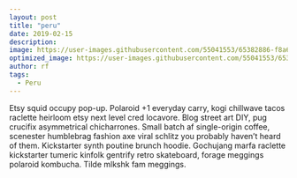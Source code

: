 ```yaml
---
layout: post
title: "peru"
date: 2019-02-15
description: 
image: https://user-images.githubusercontent.com/55041553/65382886-f8a6f180-dcc1-11e9-8de9-5258464e4b32.jpg
optimized_image: https://user-images.githubusercontent.com/55041553/65382886-f8a6f180-dcc1-11e9-8de9-5258464e4b32.jpg
author: rf
tags: 
  - Peru
---
```

Etsy squid occupy pop-up. Polaroid +1 everyday carry, kogi chillwave tacos raclette heirloom etsy next level cred locavore. Blog street art DIY, pug crucifix asymmetrical chicharrones. Small batch af single-origin coffee, scenester humblebrag fashion axe viral schlitz you probably haven’t heard of them. Kickstarter synth poutine brunch hoodie. Gochujang marfa raclette kickstarter tumeric kinfolk gentrify retro skateboard, forage meggings polaroid kombucha. Tilde mlkshk fam meggings.